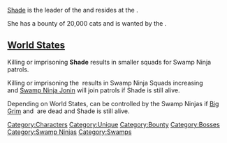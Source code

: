 [Shade](Shade.md "wikilink") is the leader of the [](Swamp_Ninjas.md) and resides at the [](Swamp_Ninja_Base.md).

She has a bounty of 20,000 cats and is wanted by the [](03%20-%20Projects%20&%20Wikis/Kenshi/Kenshi%20Wiki/Kenshi%20Wiki%20Template/Shek_Kingdom.md).

## [World States](World_States.md "wikilink")

Killing or imprisoning **Shade** results in smaller squads for Swamp
Ninja patrols.

Killing or imprisoning the [](Red_Sabre_Boss.md) results in Swamp Ninja Squads
increasing and [Swamp Ninja Jonin](Swamp_Ninja_Jonin.md "wikilink") will
join patrols if Shade is still alive.

Depending on World States, [](Stone_Rat_Village.md) can be controlled by the Swamp
Ninjas if [Big Grim](Big_Grim.md "wikilink") and [](Big_Al.md) are dead and Shade is still alive.

[Category:Characters](Category:Characters "wikilink")
[Category:Unique](Category:Unique "wikilink")
[Category:Bounty](Category:Bounty "wikilink")
[Category:Bosses](Category:Bosses "wikilink") [Category:Swamp
Ninjas](Category:Swamp_Ninjas "wikilink")
[Category:Swamps](Category:Swamps "wikilink")